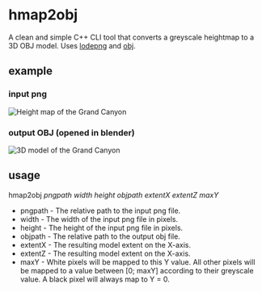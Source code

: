 # hmap2obj
A clean and simple C++ CLI tool that converts a greyscale heightmap to a 3D OBJ model. Uses [lodepng](https://github.com/lvandeve/lodepng) and [obj](https://github.com/rlk/obj).

## example
### input png
![Height map of the Grand Canyon](https://raw.githubusercontent.com/emberflare/heightmap2obj/master/example_screenshots/input.png)
### output OBJ (opened in blender)
![3D model of the Grand Canyon](https://raw.githubusercontent.com/emberflare/heightmap2obj/master/example_screenshots/output.png)

## usage
hmap2obj *pngpath width height objpath extentX extentZ maxY*

* pngpath - The relative path to the input png file.
* width   - The width of the input png file in pixels.
* height  -	The height of the input png file in pixels.
* objpath -	The relative path to the output obj file.
* extentX - The resulting model extent on the X-axis.
* extentZ -	The resulting model extent on the X-axis.
* maxY    -	White pixels will be mapped to this Y value. All other pixels will be mapped to a value between [0; maxY] according to their greyscale value. A black pixel will always map to Y = 0.
